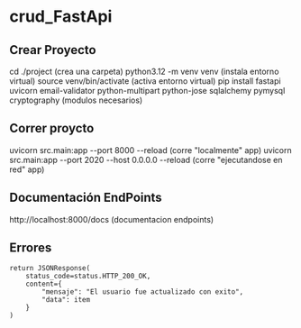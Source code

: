 # crud_FastApi


## Crear Proyecto
cd ./project   (crea una carpeta)
python3.12 -m venv venv (instala entorno virtual)
source venv/bin/activate (activa entorno virtual)
pip install fastapi uvicorn email-validator python-multipart python-jose sqlalchemy pymysql cryptography (modulos necesarios)

## Correr proycto
uvicorn src.main:app --port 8000 --reload (corre "localmente" app)
uvicorn src.main:app --port 2020 --host 0.0.0.0 --reload (corre "ejecutandose en red" app)

## Documentación EndPoints
http://localhost:8000/docs (documentacion endpoints)



## Errores
    return JSONResponse(
        status_code=status.HTTP_200_OK,
        content={
            "mensaje": "El usuario fue actualizado con exito", 
            "data": item
        }
    )